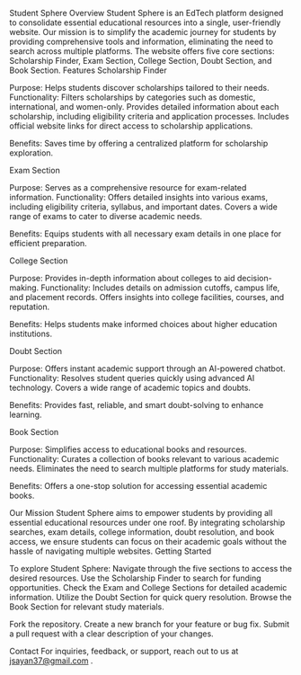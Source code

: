 Student Sphere
Overview
Student Sphere is an EdTech platform designed to consolidate essential educational resources into a single, user-friendly website. Our mission is to simplify the academic journey for students by providing comprehensive tools and information, eliminating the need to search across multiple platforms. The website offers five core sections: Scholarship Finder, Exam Section, College Section, Doubt Section, and Book Section.
Features
Scholarship Finder

Purpose: Helps students discover scholarships tailored to their needs.
Functionality:
Filters scholarships by categories such as domestic, international, and women-only.
Provides detailed information about each scholarship, including eligibility criteria and application processes.
Includes official website links for direct access to scholarship applications.


Benefits: Saves time by offering a centralized platform for scholarship exploration.

Exam Section

Purpose: Serves as a comprehensive resource for exam-related information.
Functionality:
Offers detailed insights into various exams, including eligibility criteria, syllabus, and important dates.
Covers a wide range of exams to cater to diverse academic needs.


Benefits: Equips students with all necessary exam details in one place for efficient preparation.

College Section

Purpose: Provides in-depth information about colleges to aid decision-making.
Functionality:
Includes details on admission cutoffs, campus life, and placement records.
Offers insights into college facilities, courses, and reputation.


Benefits: Helps students make informed choices about higher education institutions.

Doubt Section

Purpose: Offers instant academic support through an AI-powered chatbot.
Functionality:
Resolves student queries quickly using advanced AI technology.
Covers a wide range of academic topics and doubts.

Benefits: Provides fast, reliable, and smart doubt-solving to enhance learning.

Book Section

Purpose: Simplifies access to educational books and resources.
Functionality:
Curates a collection of books relevant to various academic needs.
Eliminates the need to search multiple platforms for study materials.


Benefits: Offers a one-stop solution for accessing essential academic books.

Our Mission
Student Sphere aims to empower students by providing all essential educational resources under one roof. By integrating scholarship searches, exam details, college information, doubt resolution, and book access, we ensure students can focus on their academic goals without the hassle of navigating multiple websites.
Getting Started

To explore Student Sphere:
Navigate through the five sections to access the desired resources.
Use the Scholarship Finder to search for funding opportunities.
Check the Exam and College Sections for detailed academic information.
Utilize the Doubt Section for quick query resolution.
Browse the Book Section for relevant study materials.

Fork the repository.
Create a new branch for your feature or bug fix.
Submit a pull request with a clear description of your changes.

Contact
For inquiries, feedback, or support, reach out to us at jsayan37@gmail.com .
